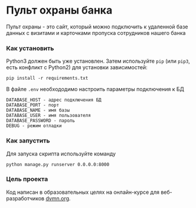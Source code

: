 # Пульт охраны банка

Пульт охраны - это сайт, который можно подключить к удаленной базе данных
с визитами и карточками пропуска сотрудников нашего банка 

### Как установить

Python3 должен быть уже установлен. 
Затем используйте `pip` (или `pip3`, есть конфликт с Python2) для установки зависимостей:
```
pip install -r requirements.txt
```

В файле `.env` необхододимо настроить параметры подключения к БД
```
DATABASE_HOST - адрес подключения БД
DATABASE_PORT - порт
DATABASE_NAME - имя базы
DATABASE_USER - имя пользователя
DATABASE_PASSWORD - пароль
DEBUG - режим отладки
```

### Как запустить

Для запуска скрипта используйте команду
```
python manage.py runserver 0.0.0.0:8000
```


### Цель проекта

Код написан в образовательных целях на онлайн-курсе для веб-разработчиков [dvmn.org](https://dvmn.org/).
